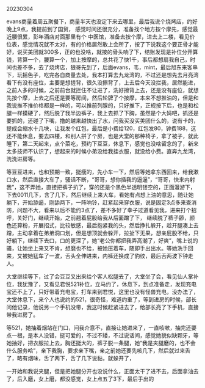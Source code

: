 20230304

evans商量着周五聚餐下，商量半天也没定下来去哪里，最后我说个烧烤店，约好晚上9点，我提前到了国贸， 感觉时间还很充分，准备找个地方按个摩先，感觉最近腰很累，彭年酒店对面那里有个 中医馆，准备去按个摩，进去上二楼，看见价位表，感觉情况就不太对，有的价格居然敢上会所了，按了下说我这个要正骨才能好，说买美团就300多，正的也没啥，就按的骨头响了下，结账发现是补位分开算钱，背算一个，腰算一个，加上按摩的，总共花了快1千，事后都想扇我自己，时间也差不多，去了烧烤店，狼哥先到了，后面evans，韦，mint，最后旭东来客串下，玩摇色子，吃完各自商量去处，我本打算去九龙湾的，不过还是想先去月亮湾看下有没有座位，主要是想搓背，很久没擦背了，上去后今天没拦我，居然能进，之前人多的时候，之前前台就拦住不让进了，洗好擦背上去，还是没有座位，就想先按个摩，上去之后还是要等房间，然后轮牌了个按摩，本来不想推油的，但是和我说推不推价格都是一样的，可以推前列腺的，只好推下，正规按下后，也是和松腿一样摸硬了，然后脱了我半边裤子，我上去抓了下胸，虽然是个大妈吧，抓还是要抓的，还碰了下嘴，撸的越来越快出了水，问我买没买美团什么的，说有卡的，提成会缩水十几块，让我发个红包，最后是小费给120，红包发80，钟费188，这还不能休息，要去四楼，和别人拼了个房，也是大堂的那种椅子，拿了被子，就此睡下，第二天起来，点个菜吃，预约下豆豆，休息下，感觉也没啥留念的了，新来太多技师不认识了，想起来的时候小弟没给我挂衣服，就没给小费。直奔九龙湾，洗洗进房等。

等豆豆进来，也和预期一致，挺瘦的，先小车一下，然后等她拿东西回来，给我漱口水，然后直接大车了，骚话不断，“哥哥，想你插我的逼逼”，“哥哥，快来内射我”，这不弄她，直接把裤子扒了，穿的还是个黑色半透明镂空的，正面漫游下，下去0011几下，含了几下，然后继续上来大车，看她有点想上油的意思，随让她躺下，开始舔逼，刚舔两下，一阵响铃，赶紧起来穿衣服，说是固定3点多来查消防，问题不大，看来以后不能约3点了，差不多好了幸子过道看见我，进来打个招呼，关好门，继续开始，之前翘着屁股给我从后面蹭了下， 继续脱了裤子舔，颜色还算粉，开展招式，比较敏感，最后抱紧我的头，然后挣扎躲开，趁开腿凑上去蹭，主动拿着在弟弟洞口划，但是想顶就会躲开，拉扯下无果，想亲屁股不给，只好躺下，继续下去口，口的更深了，她“老公你都把我弄高潮了，好爽”，嘴上说的骚，让她坐上来又不肯，想磨也不给，被她压着车，随即手出出水。等她洗手回来，又被她猛车了一波，舌头全伸进来，内裤还换成了豹纹，最后舌两波下钟走人。

大堂继续等下，过了会豆豆又出来给个客人松腿去了，大堂坐了会，看见仙人掌补位，我犹豫了，又看见君悦521补位，立马约了，休息下，到点准备走，发现充电宝还不上了，只好带着充电宝，打车来到君悦，这里也没有怪兽充电，没办法了，大堂休息下，来个人也说约的521，很奇怪，难道约重了，等到进房的时候，部长问他记录，他说另一个手机没带，我这时候赶紧进去了，给部长亮了下手机，直接带我进房了。

等521，她抽着烟站在门口，问我介意不，直接让她进来了，一直咳嗽，抽完还要点一根，是本人没错，挺可爱的，不过不矮，不过说话间，感觉她貌似缺颗牙，等她抽好，把衣服拉上去，胸还挺大的，裤子脱一条腿，她“我是夹腿磨的，也不会什么服务哈”，亲下我胸，要求亲下嘴，亲之前她还要先咳几下，然后就过来舌了，略有烟味，舌了两下，舌了几下说黏，就躲开了，

一开始和我说夹腿，但是把她腿分开也没说什么，正面太干了进不去，后面拿油去了，后入磨，女上磨，都没感觉，女上点五了3下，最后手出的